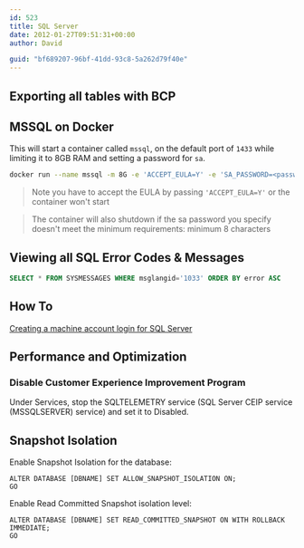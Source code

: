 ```yaml
---
id: 523
title: SQL Server
date: 2012-01-27T09:51:31+00:00
author: David

guid: "bf689207-96bf-41dd-93c8-5a262d79f40e"
---
```


## Exporting all tables with BCP

## MSSQL on Docker

This will start a container called `mssql`, on the default port of `1433` while limiting it to 8GB RAM and setting a password for `sa`.

```bash
docker run --name mssql -m 8G -e 'ACCEPT_EULA=Y' -e 'SA_PASSWORD=<password>' -p 1433:1433 -d mcr.microsoft.com/mssql/server
```

> Note you have to accept the EULA by passing `'ACCEPT_EULA=Y'` or the container won't start

> The container will also shutdown if the sa password you specify doesn't meet the minimum requirements: minimum 8 characters

## Viewing all SQL Error Codes & Messages

```sql
SELECT * FROM SYSMESSAGES WHERE msglangid='1033' ORDER BY error ASC
```

## How To

[Creating a machine account login for SQL Server](/blog/2012/01/27/creating-a-machine-account-login-for-sql-server/)

## Performance and Optimization

### Disable Customer Experience Improvement Program

Under Services, stop the SQLTELEMETRY service  (SQL Server CEIP service (MSSQLSERVER) service) and set it to Disabled.

## Snapshot Isolation

Enable Snapshot Isolation for the database:

```tsql
ALTER DATABASE [DBNAME] SET ALLOW_SNAPSHOT_ISOLATION ON;
GO
```

Enable Read Committed Snapshot isolation level:

```tsql
ALTER DATABASE [DBNAME] SET READ_COMMITTED_SNAPSHOT ON WITH ROLLBACK IMMEDIATE;
GO
```
